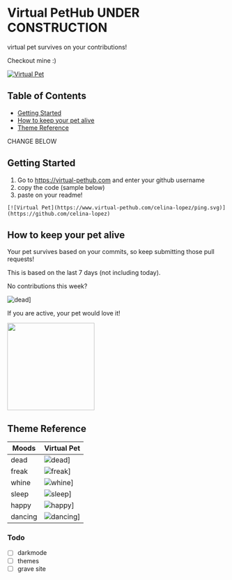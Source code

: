 # Virtual PetHub UNDER CONSTRUCTION
virtual pet survives on your contributions!


Checkout mine :)

[![Virtual Pet](https://www.virtual-pethub.com/celina-lopez/pink.svg)](https://github.com/celina-lopez)


## Table of Contents
- [Getting Started](#how_to_use)
- [How to keep your pet alive](#rules)
- [Theme Reference](#theme)

CHANGE BELOW

## Getting Started <a name = "how_to_use"></a>

1. Go to https://virtual-pethub.com and enter your github username
2. copy the code (sample below)
3. paste on your readme!

```
[![Virtual Pet](https://www.virtual-pethub.com/celina-lopez/ping.svg)](https://github.com/celina-lopez)
```

## How to keep your pet alive <a name = "rules"></a>

Your pet survives based on your commits, so keep submitting those pull requests! 

This is based on the last 7 days (not including today). 

No contributions this week?

![dead](https://www.virtual-pethub.com/examples/dead.svg)]


If you are active, your pet would love it! 

<img src="https://www.virtual-pethub.com/static/ripputchi/dancing-rainbow.gif?" height="200">


## Theme Reference <a name = "theme"></a>

| Moods             | Virtual Pet                                                                |
| ----------------- | ------------------------------------------------------------------ |
| dead | ![dead](https://www.virtual-pethub.com/examples/dead.svg)] |
| freak | ![freak](https://www.virtual-pethub.com/examples/freak.svg)] |
| whine | ![whine](https://www.virtual-pethub.com/examples/whine.svg)] |
| sleep | ![sleep](https://www.virtual-pethub.com/examples/sleep.svg)]|
| happy | ![happy](https://www.virtual-pethub.com/examples/happy.svg)] |
| dancing | ![dancing](https://www.virtual-pethub.com/examples/dancing.svg)] |


### Todo <a name = "future"></a>

- [ ] darkmode
- [ ] themes
- [ ] grave site
